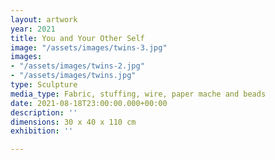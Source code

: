 ```yaml
---
layout: artwork
year: 2021
title: You and Your Other Self
image: "/assets/images/twins-3.jpg"
images:
- "/assets/images/twins-2.jpg"
- "/assets/images/twins.jpg"
type: Sculpture
media_type: Fabric, stuffing, wire, paper mache and beads
date: 2021-08-18T23:00:00.000+00:00
description: ''
dimensions: 30 x 40 x 110 cm
exhibition: ''

---
```

